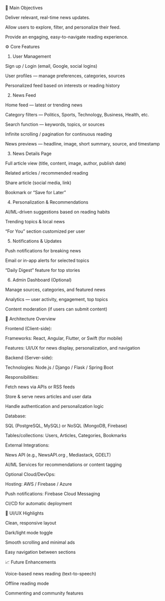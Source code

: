 🎯 Main Objectives

Deliver relevant, real-time news updates.

Allow users to explore, filter, and personalize their feed.

Provide an engaging, easy-to-navigate reading experience.

⚙️ Core Features
1. User Management

Sign up / Login (email, Google, social logins)

User profiles — manage preferences, categories, sources

Personalized feed based on interests or reading history

2. News Feed

Home feed — latest or trending news

Category filters — Politics, Sports, Technology, Business, Health, etc.

Search function — keywords, topics, or sources

Infinite scrolling / pagination for continuous reading

News previews — headline, image, short summary, source, and timestamp

3. News Details Page

Full article view (title, content, image, author, publish date)

Related articles / recommended reading

Share article (social media, link)

Bookmark or “Save for Later”

4. Personalization & Recommendations

AI/ML-driven suggestions based on reading habits

Trending topics & local news

“For You” section customized per user

5. Notifications & Updates

Push notifications for breaking news

Email or in-app alerts for selected topics

“Daily Digest” feature for top stories

6. Admin Dashboard (Optional)

Manage sources, categories, and featured news

Analytics — user activity, engagement, top topics

Content moderation (if users can submit content)

🧩 Architecture Overview

Frontend (Client-side):

Frameworks: React, Angular, Flutter, or Swift (for mobile)

Features: UI/UX for news display, personalization, and navigation

Backend (Server-side):

Technologies: Node.js / Django / Flask / Spring Boot

Responsibilities:

Fetch news via APIs or RSS feeds

Store & serve news articles and user data

Handle authentication and personalization logic

Database:

SQL (PostgreSQL, MySQL) or NoSQL (MongoDB, Firebase)

Tables/collections: Users, Articles, Categories, Bookmarks

External Integrations:

News API (e.g., NewsAPI.org
, Mediastack, GDELT)

AI/ML Services for recommendations or content tagging

Optional Cloud/DevOps:

Hosting: AWS / Firebase / Azure

Push notifications: Firebase Cloud Messaging

CI/CD for automatic deployment

🎨 UI/UX Highlights

Clean, responsive layout

Dark/light mode toggle

Smooth scrolling and minimal ads

Easy navigation between sections

📈 Future Enhancements

Voice-based news reading (text-to-speech)

Offline reading mode

Commenting and community features

